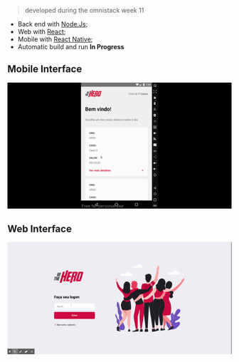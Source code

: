 > developed during the omnistack week 11 

- Back end with [Node.Js](https://nodejs.org/en/);
- Web with [React](https://pt-br.reactjs.org/);
- Mobile with [React Native](https://reactnative.dev/);
- Automatic build and run __In Progress__

## Mobile Interface
<p align="center">
    <img src="./images/be-the-hero-mobile.gif">
</p>

## Web Interface
<p align="center">
    <img src="./images/be-the-hero-web.gif">
</p>
